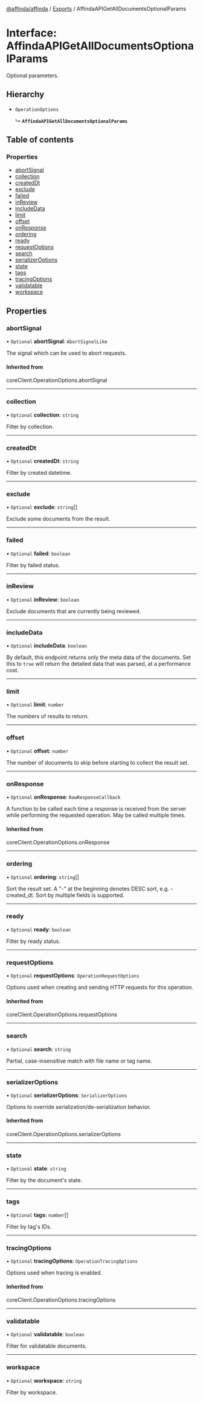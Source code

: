 [@affinda/affinda](../README.md) / [Exports](../modules.md) / AffindaAPIGetAllDocumentsOptionalParams

# Interface: AffindaAPIGetAllDocumentsOptionalParams

Optional parameters.

## Hierarchy

- `OperationOptions`

  ↳ **`AffindaAPIGetAllDocumentsOptionalParams`**

## Table of contents

### Properties

- [abortSignal](AffindaAPIGetAllDocumentsOptionalParams.md#abortsignal)
- [collection](AffindaAPIGetAllDocumentsOptionalParams.md#collection)
- [createdDt](AffindaAPIGetAllDocumentsOptionalParams.md#createddt)
- [exclude](AffindaAPIGetAllDocumentsOptionalParams.md#exclude)
- [failed](AffindaAPIGetAllDocumentsOptionalParams.md#failed)
- [inReview](AffindaAPIGetAllDocumentsOptionalParams.md#inreview)
- [includeData](AffindaAPIGetAllDocumentsOptionalParams.md#includedata)
- [limit](AffindaAPIGetAllDocumentsOptionalParams.md#limit)
- [offset](AffindaAPIGetAllDocumentsOptionalParams.md#offset)
- [onResponse](AffindaAPIGetAllDocumentsOptionalParams.md#onresponse)
- [ordering](AffindaAPIGetAllDocumentsOptionalParams.md#ordering)
- [ready](AffindaAPIGetAllDocumentsOptionalParams.md#ready)
- [requestOptions](AffindaAPIGetAllDocumentsOptionalParams.md#requestoptions)
- [search](AffindaAPIGetAllDocumentsOptionalParams.md#search)
- [serializerOptions](AffindaAPIGetAllDocumentsOptionalParams.md#serializeroptions)
- [state](AffindaAPIGetAllDocumentsOptionalParams.md#state)
- [tags](AffindaAPIGetAllDocumentsOptionalParams.md#tags)
- [tracingOptions](AffindaAPIGetAllDocumentsOptionalParams.md#tracingoptions)
- [validatable](AffindaAPIGetAllDocumentsOptionalParams.md#validatable)
- [workspace](AffindaAPIGetAllDocumentsOptionalParams.md#workspace)

## Properties

### abortSignal

• `Optional` **abortSignal**: `AbortSignalLike`

The signal which can be used to abort requests.

#### Inherited from

coreClient.OperationOptions.abortSignal

___

### collection

• `Optional` **collection**: `string`

Filter by collection.

___

### createdDt

• `Optional` **createdDt**: `string`

Filter by created datetime.

___

### exclude

• `Optional` **exclude**: `string`[]

Exclude some documents from the result.

___

### failed

• `Optional` **failed**: `boolean`

Filter by failed status.

___

### inReview

• `Optional` **inReview**: `boolean`

Exclude documents that are currently being reviewed.

___

### includeData

• `Optional` **includeData**: `boolean`

By default, this endpoint returns only the meta data of the documents. Set this to `true` will return the detailed data that was parsed, at a performance cost.

___

### limit

• `Optional` **limit**: `number`

The numbers of results to return.

___

### offset

• `Optional` **offset**: `number`

The number of documents to skip before starting to collect the result set.

___

### onResponse

• `Optional` **onResponse**: `RawResponseCallback`

A function to be called each time a response is received from the server
while performing the requested operation.
May be called multiple times.

#### Inherited from

coreClient.OperationOptions.onResponse

___

### ordering

• `Optional` **ordering**: `string`[]

Sort the result set. A "-" at the beginning denotes DESC sort, e.g. -created_dt. Sort by multiple fields is supported.

___

### ready

• `Optional` **ready**: `boolean`

Filter by ready status.

___

### requestOptions

• `Optional` **requestOptions**: `OperationRequestOptions`

Options used when creating and sending HTTP requests for this operation.

#### Inherited from

coreClient.OperationOptions.requestOptions

___

### search

• `Optional` **search**: `string`

Partial, case-insensitive match with file name or tag name.

___

### serializerOptions

• `Optional` **serializerOptions**: `SerializerOptions`

Options to override serialization/de-serialization behavior.

#### Inherited from

coreClient.OperationOptions.serializerOptions

___

### state

• `Optional` **state**: `string`

Filter by the document's state.

___

### tags

• `Optional` **tags**: `number`[]

Filter by tag's IDs.

___

### tracingOptions

• `Optional` **tracingOptions**: `OperationTracingOptions`

Options used when tracing is enabled.

#### Inherited from

coreClient.OperationOptions.tracingOptions

___

### validatable

• `Optional` **validatable**: `boolean`

Filter for validatable documents.

___

### workspace

• `Optional` **workspace**: `string`

Filter by workspace.
